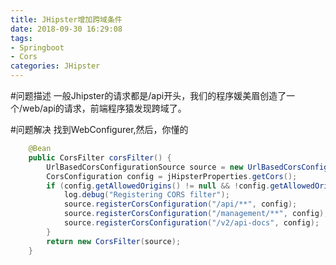 ```yaml
---
title: JHipster增加跨域条件
date: 2018-09-30 16:29:08
tags:
- Springboot
- Cors
categories: JHipster
---
```


#问题描述
一般Jhipster的请求都是/api开头，我们的程序媛美眉创造了一个/web/api的请求，前端程序猿发现跨域了。

#问题解决
找到WebConfigurer,然后，你懂的
```java
    @Bean
    public CorsFilter corsFilter() {
        UrlBasedCorsConfigurationSource source = new UrlBasedCorsConfigurationSource();
        CorsConfiguration config = jHipsterProperties.getCors();
        if (config.getAllowedOrigins() != null && !config.getAllowedOrigins().isEmpty()) {
            log.debug("Registering CORS filter");
            source.registerCorsConfiguration("/api/**", config);
            source.registerCorsConfiguration("/management/**", config);
            source.registerCorsConfiguration("/v2/api-docs", config);
        }
        return new CorsFilter(source);
    }
```


